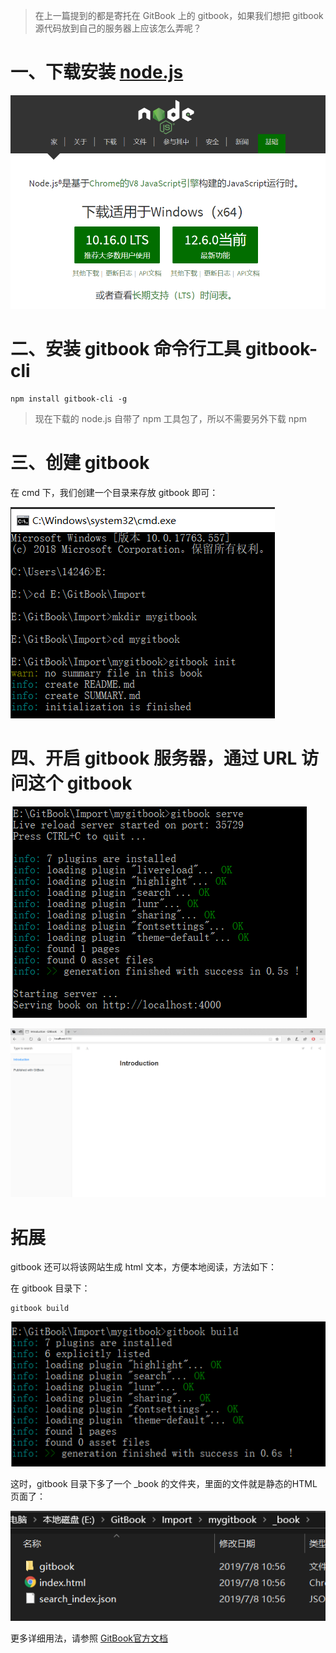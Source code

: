 > 在上一篇提到的都是寄托在 GitBook 上的 gitbook，如果我们想把 gitbook 源代码放到自己的服务器上应该怎么弄呢？

# 一、下载安装 [node.js](https://nodejs.org/en/)

![](/assets/import31.png)

# 二、安装 gitbook 命令行工具 gitbook-cli

```
npm install gitbook-cli -g
```

> 现在下载的 node.js 自带了 npm 工具包了，所以不需要另外下载 npm

# 三、创建 gitbook

在 cmd 下，我们创建一个目录来存放 gitbook 即可：

![](/assets/import32.png)

# 四、开启 gitbook 服务器，通过 URL 访问这个 gitbook

![](/assets/import33.png)

![](/assets/import34.png)

# 拓展

gitbook 还可以将该网站生成 html 文本，方便本地阅读，方法如下：

在 gitbook 目录下：

```
gitbook build
```

![](/assets/import35.png)

这时，gitbook 目录下多了一个 \_book 的文件夹，里面的文件就是静态的HTML页面了：

![](/assets/import37.png)



更多详细用法，请参照 [GitBook官方文档](https://docs.gitbook.com/)

